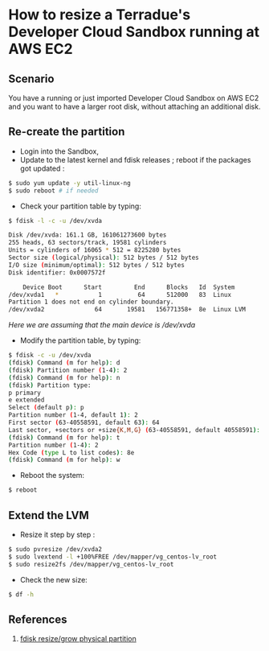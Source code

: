 How to resize a Terradue's Developer Cloud Sandbox running at AWS EC2
=====================================================================

Scenario
--------

You have a running or just imported Developer Cloud Sandbox on AWS EC2 and you want to have a larger root disk, without attaching an additional disk.

Re-create the partition
-----------------------

* Login into the Sandbox,
* Update to the latest kernel and fdisk releases ; reboot if the packages got updated : 
```bash
$ sudo yum update -y util-linux-ng
$ sudo reboot # if needed
```
* Check your partition table by typing:
```bash
$ fdisk -l -c -u /dev/xvda

Disk /dev/xvda: 161.1 GB, 161061273600 bytes
255 heads, 63 sectors/track, 19581 cylinders
Units = cylinders of 16065 * 512 = 8225280 bytes
Sector size (logical/physical): 512 bytes / 512 bytes
I/O size (minimum/optimal): 512 bytes / 512 bytes
Disk identifier: 0x0007572f

    Device Boot      Start         End      Blocks   Id  System
/dev/xvda1   *           1          64      512000   83  Linux
Partition 1 does not end on cylinder boundary.
/dev/xvda2              64       19581   156771358+  8e  Linux LVM
```

*Here we are assuming that the main device is */dev/xvda**

* Modify the partition table, by typing:
```bash
$ fdisk -c -u /dev/xvda
(fdisk) Command (m for help): d
(fdisk) Partition number (1-4): 2
(fdisk) Command (m for help): n
(fdisk) Partition type:
p primary
e extended
Select (default p): p
Partition number (1-4, default 1): 2
First sector (63-40558591, default 63): 64
Last sector, +sectors or +size{K,M,G} (63-40558591, default 40558591): [PRESS ENTER TO ACCEPT LARGEST DEFAULT]
(fdisk) Command (m for help): t
Partition number (1-4): 2
Hex Code (type L to list codes): 8e
(fdisk) Command (m for help): w
```

* Reboot the system:
```bash
$ reboot
```

Extend the LVM
---------------

* Resize it step by step :
```bash
$ sudo pvresize /dev/xvda2
$ sudo lvextend -l +100%FREE /dev/mapper/vg_centos-lv_root 
$ sudo resize2fs /dev/mapper/vg_centos-lv_root
```

* Check the new size:
```bash
$ df -h
```

References
----------

1. [fdisk resize/grow physical partition](http://litwol.com/content/fdisk-resizegrow-physical-partition-without-losing-data-linodecom)
